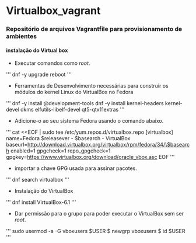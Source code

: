 # Virtualbox_vagrant

### Repositório de arquivos Vagrantfile para provisionamento de ambientes

#### instalação do Virtual box
- Executar comandos como *root*.

'''
dnf -y upgrade
reboot
'''

- Ferramentas de Desenvolvimento necessárias para construir os módulos do kernel Linux do VirtualBox no Fedora

'''
dnf -y install @development-tools
dnf -y install kernel-headers kernel-devel dkms elfutils-libelf-devel qt5-qtx11extras
'''

- Adicione-o ao seu sistema Fedora usando o comando abaixo.

'''
cat <<EOF | sudo tee /etc/yum.repos.d/virtualbox.repo 
[virtualbox]
name=Fedora $releasever - $basearch - VirtualBox
baseurl=http://download.virtualbox.org/virtualbox/rpm/fedora/34/\$basearch
enabled=1
gpgcheck=1
repo_gpgcheck=1
gpgkey=https://www.virtualbox.org/download/oracle_vbox.asc
EOF
'''

- importar a chave GPG usada para assinar pacotes.

'''
dnf search virtualbox
'''

- Instalação do VirtualBox

'''
dnf install VirtualBox-6.1
'''

- Dar permissão para o grupo para poder executar o VirtualBox sem ser *root*.

'''
sudo usermod -a -G vboxusers $USER
$ newgrp vboxusers
$ id $USER
'''
